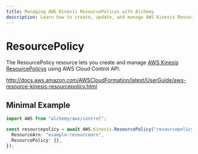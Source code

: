 ```yaml
---
title: Managing AWS Kinesis ResourcePolicys with Alchemy
description: Learn how to create, update, and manage AWS Kinesis ResourcePolicys using Alchemy Cloud Control.
---
```


# ResourcePolicy

The ResourcePolicy resource lets you create and manage [AWS Kinesis ResourcePolicys](https://docs.aws.amazon.com/kinesis/latest/userguide/) using AWS Cloud Control API.

http://docs.aws.amazon.com/AWSCloudFormation/latest/UserGuide/aws-resource-kinesis-resourcepolicy.html

## Minimal Example

```ts
import AWS from "alchemy/aws/control";

const resourcepolicy = await AWS.Kinesis.ResourcePolicy("resourcepolicy-example", {
  ResourceArn: "example-resourcearn",
  ResourcePolicy: {},
});
```

